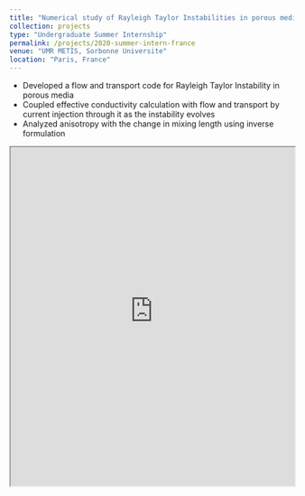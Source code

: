 ```yaml
---
title: "Numerical study of Rayleigh Taylor Instabilities in porous media with geoelectrics"
collection: projects
type: "Undergraduate Summer Internship"
permalink: /projects/2020-summer-intern-france
venue: "UMR METIS, Sorbonne Universite"
location: "Paris, France"
---
```


- Developed a flow and transport code for Rayleigh Taylor Instability in porous media
- Coupled effective conductivity calculation with flow and transport by current injection through it as the instability evolves 
- Analyzed anisotropy with the change in mixing length using inverse formulation

<iframe src="https://neelarunmukherjee.github.io/files/Internship_Report_Summer2020__Sorbonne_Universite_.pdf" width="100%" height="600px">
</iframe>
